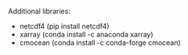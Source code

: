 Additional libraries:
- netcdf4 (pip install netcdf4)
- xarray (conda install -c anaconda xarray)
- cmocean (conda install -c conda-forge cmocean)
